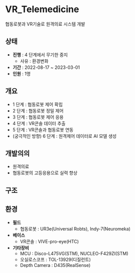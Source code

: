 # VR_Telemedicine
협동로봇과 VR기술로 원격의료 시스템 개발


## 상태
* **진행** : 4 단계에서 무기한 중지
    * 사유 : 환경변화
* **기간** : 2022-08-17 ~ 2023-03-01
* **인원** : 1명


## 개요
* 1 단계 : 협동로봇 제어 확립
* 2 단계 : 협동로봇 정밀 제어
* 3 단계 : 협동로봇 제어 응용
* 4 단계 : VR콘솔 데이터 추출
* 5 단계 : VR콘솔과 협동로봇 연동
* (궁극적인 방향) 6 단계 : 원격제어 데이터로 AI 모델 생성


## 개발의의
* 원격의료 
* 협동로봇의 고등응용으로 실력 향상


## 구조



## 환경
* **필드**
    * 협동로봇 : UR3e(Universal Robts), Indy-7(Neuromeka)
* **베이스**
    * VR콘솔 : VIVE-pro-eye(HTC)
* **기타장비**
    * MCU : Disco-L475VG(STM), NUCLEO​-F429ZI​(STM)
    * 오실로스코프 : TOL-13929​(디질런트)
    * Depth Camera : D435(RealSense)
